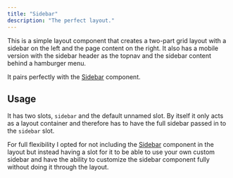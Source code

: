 ```yaml
---
title: "Sidebar"
description: "The perfect layout."
---
```


This is a simple layout component that creates a two-part grid layout with a sidebar on the left and the page content on the right. It also has a mobile version with the sidebar header as the topnav and the sidebar content behind a hamburger menu.

It pairs perfectly with the [Sidebar](/blocks/sidebar) component.

## Usage

It has two slots, `sidebar` and the default unnamed slot. By itself it only acts as a layout container and therefore has to have the full sidebar passed in to the `sidebar` slot.

For full flexibility I opted for not including the [Sidebar](/blocks/sidebar) component in the layout but instead having a slot for it to be able to use your own custom sidebar and have the ability to customize the sidebar component fully without doing it through the layout.

